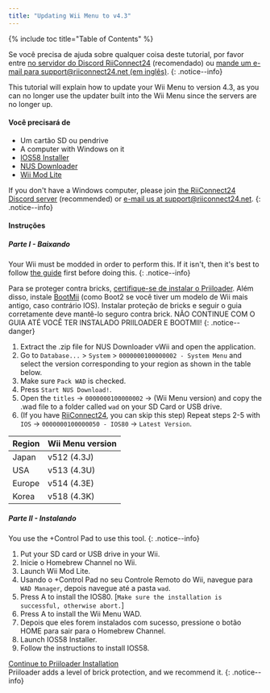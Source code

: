 ```yaml
---
title: "Updating Wii Menu to v4.3"
---
```


{% include toc title="Table of Contents" %}

Se você precisa de ajuda sobre qualquer coisa deste tutorial, por favor entre [no servidor do Discord RiiConnect24](https://discord.gg/rc24) (recomendado) ou [mande um e-mail para support@riiconnect24.net (em inglês)](mailto:support@riiconnect24.net).
{: .notice--info}

This tutorial will explain how to update your Wii Menu to version 4.3, as you can no longer use the updater built into the Wii Menu since the servers are no longer up.

#### Você precisará de
* Um cartão SD ou pendrive
* A computer with Windows on it
* [IOS58 Installer](https://oscwii.org/library/app/ios58-installer)
* [NUS Downloader](https://github.com/WiiDatabase/nusdownloader/releases/latest)
* [Wii Mod Lite](https://oscwii.org/library/app/WiiModLite)

If you don't have a Windows computer, please join [the RiiConnect24 Discord server](https://discord.gg/rc24) (recommended) or [e-mail us at support@riiconnect24.net](mailto:support@riiconnect24.net).
{: .notice--info}

#### Instruções

##### Parte I - Baixando

Your Wii must be modded in order to perform this. If it isn't, then it's best to follow [the guide](get-started) first before doing this.
{: .notice--info}

Para se proteger contra bricks, [certifique-se de instalar o Priiloader](priiloader). Além disso, instale [BootMii](bootmii) (como Boot2 se você tiver um modelo de Wii mais antigo, caso contrário IOS). Instalar proteção de bricks e seguir o guia corretamente deve mantê-lo seguro contra brick. NÃO CONTINUE COM O GUIA ATÉ VOCÊ TER INSTALADO PRIILOADER E BOOTMII!
{: .notice--danger}

1. Extract the .zip file for NUS Downloader vWii and open the application.
1. Go to `Database...` > `System` > `0000000100000002 - System Menu` and select the version corresponding to your region as shown in the table below.
1. Make sure `Pack WAD` is checked.
1. Press `Start NUS Download!`.
1. Open the `titles` -> `0000000100000002` -> (Wii Menu version) and copy the .wad file to a folder called `wad` on your SD Card or USB drive.
1. (If you have [RiiConnect24](riiconnect24), you can skip this step) Repeat steps 2-5 with `IOS` -> `0000000100000050 - IOS80` -> `Latest Version`.

| Region | Wii Menu version |
| ------ | ---------------- |
| Japan  | v512 (4.3J)      |
| USA    | v513 (4.3U)      |
| Europe | v514 (4.3E)      |
| Korea  | v518 (4.3K)      |

##### Parte II - Instalando

You use the +Control Pad to use this tool.
{: .notice--info}

1. Put your SD card or USB drive in your Wii.
1. Inicie o Homebrew Channel no Wii.
1. Launch Wii Mod Lite.
1. Usando o +Control Pad no seu Controle Remoto do Wii, navegue para `WAD Manager`, depois navegue até a pasta `wad`.
1. Press A to install the IOS80. [`Make sure the installation is successful, otherwise abort.`]
1. Press A to install the Wii Menu WAD.
1. Depois que eles forem instalados com sucesso, pressione o botão HOME para sair para o Homebrew Channel.
1. Launch IOS58 Installer.
1. Follow the instructions to install IOS58.

[Continue to Priiloader Installation](priiloader)<br> Priiloader adds a level of brick protection, and we recommend it.
{: .notice--info}

